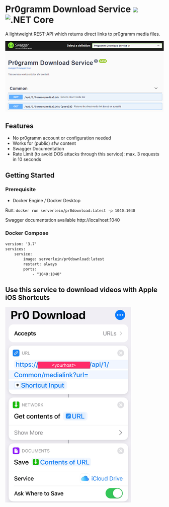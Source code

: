 # Pr0gramm Download Service [![](https://images.microbadger.com/badges/version/serverlein/pr0download.svg)](https://microbadger.com/images/serverlein/pr0download "Get your own version badge on microbadger.com") ![.NET Core](https://github.com/JohannesBauer97/Pr0grammDownloadService/workflows/.NET%20Core/badge.svg?branch=master)
A lightweight REST-API which returns direct links to pr0gramm media files.

![alt text](https://raw.githubusercontent.com/JohannesBauer97/Pr0grammDownloadService/develop/.github/screens/v1.png "Swagger API Documentation")

## Features
* No pr0gramm account or configuration needed
* Works for (public) sfw content
* Swagger Documentation
* Rate Limit (to avoid DOS attacks through this service): max. 3 requests in 10 seconds

## Getting Started

### Prerequisite
* Docker Engine / Docker Desktop

Run: `docker run serverlein/pr0download:latest -p 1040:1040`

Swagger documentation available http://localhost:1040

### Docker Compose
```
version: '3.7'
services:
    service:
        image: serverlein/pr0download:latest
        restart: always
        ports:
            - "1040:1040"
```
## Use this service to download videos with Apple iOS Shortcuts
<img src="https://raw.githubusercontent.com/JohannesBauer97/Pr0grammDownloadService/develop/.github/screens/shortcutv1.png" width="400">

